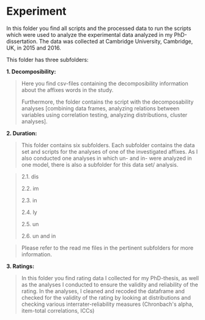 # Experiment

In this folder you find all scripts and the processed data to run the scripts which were used to analyze the experimental data analyzed in my
PhD-dissertation. The data was collected at Cambridge University, Cambridge, UK, in 2015 and 2016.

This folder has three subfolders:

**1. Decomposibility:** 
><p> Here you find csv-files containing the decomposibility information about the affixes words in the study.
><p>Furthermore, the folder contains the script with the decomposability analyses [combining data frames, analyzing relations between variables using correlation testing, analyzing distributions, cluster analyses].

**2. Duration:** 
><p>This folder contains six subfolders. Each subfolder contains the data set and scripts for the analyses of one of the investigated affixes. As I also conducted one analyses in which un- and in- were analyzed in one model, there is also a subfolder for this data set/ analysis.

><p> 2.1. dis
><p> 2.2. im
><p> 2.3. in
><p> 2.4. ly
><p> 2.5. un
><p> 2.6. un and in
  
><p> Please refer to the read me files in the pertinent subfolders for more information.

**3. Ratings:** 
><p> In this folder you find rating data I collected for my PhD-thesis, as well as the analyses I conducted to ensure the validity and reliability of the rating. In the analyses, I cleaned and recoded the dataframe and checked for the validity of the rating by looking at distributions and checking various interrater-reliability measures (Chronbach's alpha, item-total correlations, ICCs)
